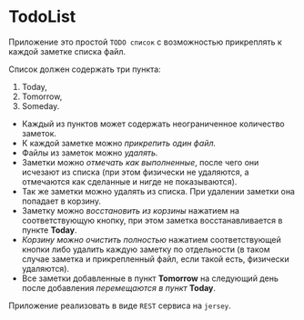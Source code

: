 # TodoList

Приложение это простой `TODO список` с возможностью прикреплять к каждой заметке
списка файл. 

Список должен содержать три пункта: 
1) Today, 
2) Tomorrow,
3) Someday. 

- Каждый из пунктов может содержать неограниченное
количество заметок. 
- К каждой заметке можно *прикрепить один файл.*
- Файлы из заметок можно *удалять.* 
- Заметки можно *отмечать как выполненные*, после чего они исчезают из списка 
(при этом физически не удаляются, а отмечаются как сделанные и нигде не
показываются). 
- Так же заметки можно удалять из списка. При
удалении заметки она попадает в корзину. 
- Заметку можно *восстановить из корзины* нажатием на соответствующую кнопку, при
этом заметка восстанавливается в пункте **Today**. 
- *Корзину можно очистить полностью* нажатием соответствующей кнопки либо удалить
каждую заметку по отдельности (в таком случае заметка и
прикрепленный файл, если такой есть, физически удаляются).
- Все заметки добавленные в пункт **Tomorrow** на следующий день
после добавления *перемещаются в пункт* **Today**.

Приложение реализовать в виде `REST` сервиса на `jersey`.